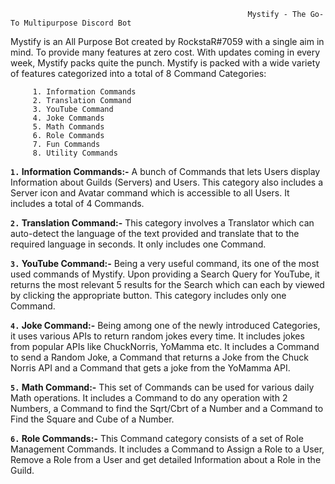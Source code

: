                                                          Mystify - The Go-To Multipurpose Discord Bot
                                                   
Mystify is an All Purpose Bot created by RockstaR#7059 with a single aim in mind. To provide many features at zero cost. With updates coming in every week, Mystify packs quite the punch. Mystify is packed with a wide variety of features categorized into a total of 8 Command Categories:
          
         1. Information Commands
         2. Translation Command
         3. YouTube Command
         4. Joke Commands
         5. Math Commands
         6. Role Commands
         7. Fun Commands
         8. Utility Commands
          
**`1.` Information Commands:-** A bunch of Commands that lets Users display Information about Guilds (Servers) and Users. This category also includes a Server icon and Avatar command which is accessible to all Users. It includes a total of 4 Commands.

**`2.` Translation Command:-** This category involves a Translator which can auto-detect the language of the text provided and translate that to the required language in seconds. It only includes one Command.

**`3.` YouTube Command:-** Being a very useful command, its one of the most used commands of Mystify. Upon providing a Search Query for YouTube, it returns the most relevant 5 results for the Search which can each by viewed by clicking the appropriate button. This category includes only one Command.

**`4.` Joke Command:-** Being among one of the newly introduced Categories, it uses various APIs to return random jokes every time. It includes jokes from popular APIs like ChuckNorris, YoMamma etc. It includes a Command to send a Random Joke, a Command that returns a Joke from the Chuck Norris API and a Command that gets a joke from the YoMamma API.

**`5.` Math Command:-** This set of Commands can be used for various daily Math operations. It includes a Command to do any operation with 2 Numbers, a Command to find the Sqrt/Cbrt of a Number and a Command to Find the Square and Cube of a Number.

**`6.` Role Commands:-** This Command category consists of a set of Role Management Commands. It includes a Command to Assign a Role to a User, Remove a Role from a User and get detailed Information about a Role in the Guild.


